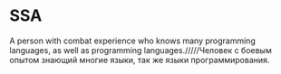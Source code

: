 # SSA
A person with combat experience who knows many programming languages, as well as programming languages./////Человек с боевым опытом знающий многие языки, так же языки программирования.
